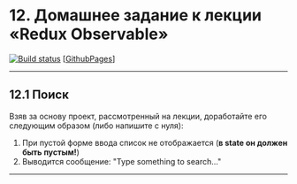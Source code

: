 # 12. Домашнее задание к лекции «Redux Observable»

[![Build status](https://ci.appveyor.com/api/projects/status/t36swlamj133k9vn?svg=true)](https://ci.appveyor.com/project/igor-chazov/ra-hw-12-observable-1-search) [[GithubPages](https://igor-chazov.github.io/ra-hw-12_observable_1-search)]

---

## 12.1 Поиск

Взяв за основу проект, рассмотренный на лекции, доработайте его следующим образом (либо напишите с нуля):

1. При пустой форме ввода список не отображается (**в state он должен быть пустым!**)
2. Выводится сообщение: "Type something to search..."

---